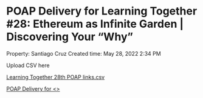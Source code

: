 # POAP Delivery for Learning Together #28: Ethereum as Infinite Garden | Discovering Your “Why”

Property: Santiago Cruz 
Created time: May 28, 2022 2:34 PM

Upload CSV here

[Learning Together 28th POAP links.csv](POAP%20Delivery%20for%20Learning%20Together%20#28%20Ethereum%20a%20e8906ed87fc046dfb796c8e8ea6f31ec/Learning_Together_28th_POAP_links.csv)

[POAP Delivery for <>](POAP%20Delivery%20for%20Learning%20Together%20#28%20Ethereum%20a%20e8906ed87fc046dfb796c8e8ea6f31ec/POAP%20Delivery%20for%2029d9abb3c3d54ca88835a0aac0cef947.csv)